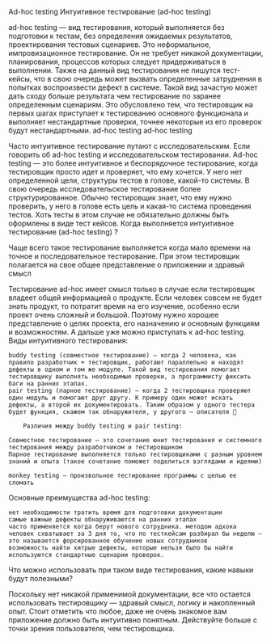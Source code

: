 Ad-hoc testing
Интуитивное тестирование (ad-hoc testing)

ad-hoc testing — вид тестирования, который выполняется без подготовки к тестам, без определения ожидаемых результатов, проектирования тестовых сценариев. Это неформальное, импровизационное тестирование. Он не требует никакой документации, планирования, процессов которых следует придерживаться в выполнении. Также на данный вид тестирования не пишутся тест-кейсы, что в свою очередь может вызвать определенные затруднения в попытках воспроизвести дефект в системе. Такой вид зачастую может дать сходу больше результата чем тестирование по заранее определенным сценариям. Это обусловлено тем, что тестировщик на первых шагах приступает к тестированию основного функционала и выполняет нестандартные проверки, точнее некоторые из его проверок будут нестандартными.
ad-hoc testing
ad-hoc testing

Часто интуитивное тестирование путают с исследовательским. Если говорить об ad-hoc testing и исследовательском тестировании. Ad-hoc testing — это более интуитивное и беспорядочное тестирование, когда тестировщик просто идет и проверяет, что ему хочется. У него нет определенной цели, структуры тестов в голове, какой-то системы. В свою очередь исследовательское тестирование более структурированное. Обычно тестировщик знает, что ему нужно проверить, у него в голове есть цель и какая-то система проведения тестов. Хоть тесты в этом случае не обязательно должны быть оформлены в виде тест кейсов.
Когда выполняется интуитивное тестирование (ad-hoc testing) ?

Чаще всего такое тестирование выполняется когда мало времени на точное и последовательное тестирование. При этом тестировщик полагается на свое общее представление о приложении и здравый смысл

Тестирование ad-hoc имеет смысл только в случае если тестировщик владеет общей информацией о продукте. Если человек совсем не будет знать продукт, то потратит время на его изучение, особенно если проект очень сложный и большой. Поэтому нужно хорошее представление о целях проекта, его назначению и основным функциям и возможностям. А дальше уже можно приступать к ad-hoc testing.
Виды интуитивного тестирования:

    buddy testing (совместное тестирование) — когда 2 человека, как правило разработчик + тестировщик, работают параллельно и находят дефекты в одном и том же модуле. Такой вид тестирования помогает тестировщику выполнять необходимые проверки, а программисту фиксить баги на ранних этапах.
    pair testing (парное тестирование) — когда 2 тестировщика проверяют один модуль и помогают друг другу. К примеру один может искать дефекты, а второй их документировать. Таким образом у одного тестера будет функция, скажем так обнаружителя, у другого — описателя 🙂

        Различия между buddy testing и pair testing:

    Совместное тестирование — это сочетание юнит тестирования и системного тестирования между разработчиком и тестировщиком
    Парное тестирование выполняется только тестировщиками с разным уровнем знаний и опыта (такое сочетание поможет поделиться взглядами и идеями)

    monkey testing — произвольное тестирование программы с целью ее сломать

Основные преимущества ad-hoc testing:

    нет необходимости тратить время для подготовки документации
    самые важные дефекты обнаруживаются на ранних этапах
    часто применяется когда берут нового сотрудника. методом адхока человек схватывает за 3 дня то, что по тесткейсам разбирал бы неделю — это называется форсированное обучение новых сотрудников
    возможность найти хитрые дефекты, которые нельзя было бы найти используются стандартные сценарии проверок.

Что можно использовать при таком виде тестирования, какие навыки будут полезными?

Поскольку нет никакой применимой документации, все что остается использовать тестировщику — здравый смысл, логику и накопленный опыт. Стоит отметить что любое, даже не очень знакомое вам приложение должно быть интуитивно понятным. Действуйте больше с точки зрения пользователя, чем тестировщика.